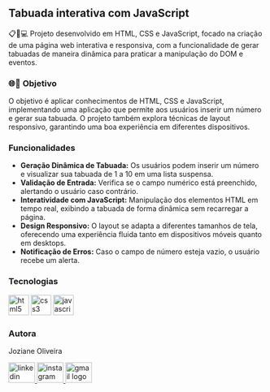 <h2>Tabuada interativa com JavaScript</h2>

<p>📋📱💻 Projeto desenvolvido em HTML, CSS e JavaScript, focado na criação de uma página web interativa e responsiva, com a funcionalidade de gerar tabuadas de maneira dinâmica para praticar a manipulação do DOM e eventos.</p>

<h3>🌐🎨 Objetivo</h3>
<p>O objetivo é aplicar conhecimentos de HTML, CSS e JavaScript, implementando uma aplicação que permite aos usuários inserir um número e gerar sua tabuada. O projeto também explora técnicas de layout responsivo, garantindo uma boa experiência em diferentes dispositivos.</p>

<h3>Funcionalidades</h3>
<ul>
    <li><strong>Geração Dinâmica de Tabuada:</strong> Os usuários podem inserir um número e visualizar sua tabuada de 1 a 10 em uma lista suspensa.</li>
    <li><strong>Validação de Entrada:</strong> Verifica se o campo numérico está preenchido, alertando o usuário caso contrário.</li>
    <li><strong>Interatividade com JavaScript:</strong> Manipulação dos elementos HTML em tempo real, exibindo a tabuada de forma dinâmica sem recarregar a página.</li>
    <li><strong>Design Responsivo:</strong> O layout se adapta a diferentes tamanhos de tela, oferecendo uma experiência fluida tanto em dispositivos móveis quanto em desktops.</li>
    <li><strong>Notificação de Erros:</strong> Caso o campo de número esteja vazio, o usuário recebe um alerta.</li>
</ul>

<h3>Tecnologias</h3>
<div align="left">
    <img src="https://cdn.jsdelivr.net/gh/devicons/devicon/icons/html5/html5-original-wordmark.svg" height="40" alt="html5 logo" />
    <img src="https://cdn.jsdelivr.net/gh/devicons/devicon/icons/css3/css3-original-wordmark.svg" height="40" alt="css3 logo" />
    <img src="https://cdn.jsdelivr.net/gh/devicons/devicon/icons/javascript/javascript-plain.svg" height="40" alt="javascript logo" />
</div>

<h3>Autora</h3>
<p align="left">Joziane Oliveira</p>
<div align="left">
    <a href="https://www.linkedin.com/in/joziane-oliveira-144317182/" target="_blank">
        <img src="https://raw.githubusercontent.com/maurodesouza/profile-readme-generator/master/src/assets/icons/social/linkedin/default.svg" width="52" height="40" alt="linkedin logo" />
    </a>
    <a href="https://www.instagram.com/jozioliveirabr/" target="_blank">
        <img src="https://raw.githubusercontent.com/maurodesouza/profile-readme-generator/master/src/assets/icons/social/instagram/default.svg" width="52" height="40" alt="instagram logo" />
    </a>
    <a href="mailto:joziane.oliveira@educacao.mg.gov.br" target="_blank">
        <img src="https://raw.githubusercontent.com/maurodesouza/profile-readme-generator/master/src/assets/icons/social/gmail/default.svg" width="52" height="40" alt="gmail logo" />
    </a>
</div>
